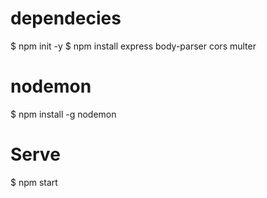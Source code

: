 
# dependecies
$ npm init -y
$ npm install express body-parser cors multer

# nodemon
$ npm install -g nodemon

# Serve
$ npm start
